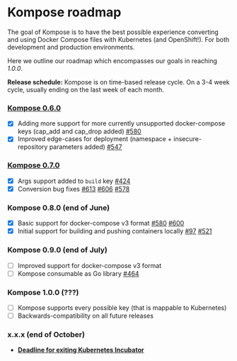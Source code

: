 # Kompose roadmap

The goal of Kompose is to have the best possible experience converting and using Docker Compose files with Kubernetes (and OpenShift!). For both development and production environments.

Here we outline our roadmap which encompasses our goals in reaching _1.0.0_. 

__Release schedule:__ Kompose is on time-based release cycle. On a 3-4 week cycle, usually ending on the last week of each month.

### [Kompose 0.6.0](https://github.com/kubernetes-incubator/kompose/releases/tag/v0.6.0)

 - [X] Adding more support for more currently unsupported docker-compose keys (cap_add and cap_drop added) [#580](https://github.com/kubernetes-incubator/kompose/pull/580)
 - [X] Improved edge-cases for deployment (namespace + insecure-repository parameters added) [#547](https://github.com/kubernetes-incubator/kompose/pull/547)

### [Kompose 0.7.0](https://github.com/kubernetes-incubator/kompose/releases/tag/v0.7.0)

 - [X] Args support added to `build` key [#424](https://github.com/kubernetes-incubator/kompose/pull/424)
 - [X] Conversion bug fixes [#613](https://github.com/kubernetes-incubator/kompose/pull/613) [#606](https://github.com/kubernetes-incubator/kompose/pull/606) [#578](https://github.com/kubernetes-incubator/kompose/pull/578)

### Kompose 0.8.0 (end of June)

 - [X] Basic support for docker-compose v3 format [#580](https://github.com/kubernetes-incubator/kompose/issues/412) [#600](https://github.com/kubernetes-incubator/kompose/pull/600)
 - [X] Initial support for building and pushing containers locally [#97](https://github.com/kubernetes-incubator/kompose/issues/97) [#521](https://github.com/kubernetes-incubator/kompose/pull/521)

### Kompose 0.9.0 (end of July)

 - [ ] Improved support for docker-compose v3 format
 - [ ] Kompose consumable as Go library [#464](https://github.com/kubernetes-incubator/kompose/issues/464)

### Kompose 1.0.0 (???)

 - [ ] Kompose supports every possible key (that is mappable to Kubernetes)
 - [ ] Backwards-compatibility on all future releases

### x.x.x (end of October)

 - **[Deadline for exiting Kubernetes Incubator](https://github.com/kubernetes/community/blob/master/incubator.md#exiting-incubation)**
